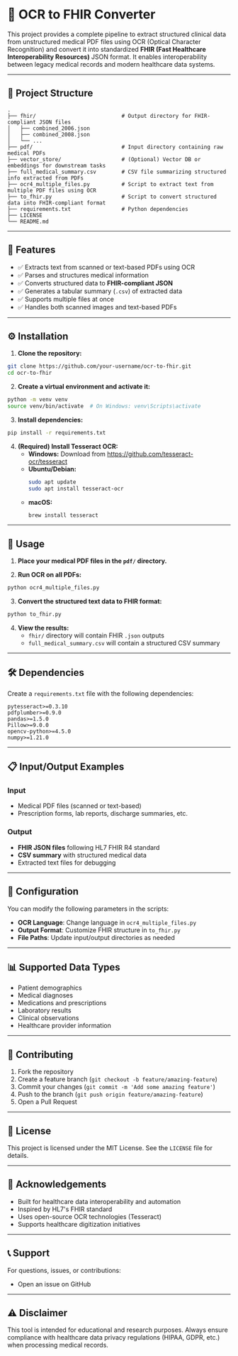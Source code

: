 # 🏥 OCR to FHIR Converter

This project provides a complete pipeline to extract structured clinical data from unstructured medical PDF files using OCR (Optical Character Recognition) and convert it into standardized **FHIR (Fast Healthcare Interoperability Resources)** JSON format. It enables interoperability between legacy medical records and modern healthcare data systems.

---

## 📂 Project Structure

```
.
├── fhir/                           # Output directory for FHIR-compliant JSON files
│   ├── combined_2006.json
│   ├── combined_2008.json
│   └── ...
├── pdf/                            # Input directory containing raw medical PDFs
├── vector_store/                   # (Optional) Vector DB or embeddings for downstream tasks
├── full_medical_summary.csv        # CSV file summarizing structured info extracted from PDFs
├── ocr4_multiple_files.py          # Script to extract text from multiple PDF files using OCR
├── to_fhir.py                      # Script to convert structured data into FHIR-compliant format
├── requirements.txt                # Python dependencies
├── LICENSE
└── README.md
```

---

## 🚀 Features

- ✅ Extracts text from scanned or text-based PDFs using OCR
- ✅ Parses and structures medical information
- ✅ Converts structured data to **FHIR-compliant JSON**
- ✅ Generates a tabular summary (`.csv`) of extracted data
- ✅ Supports multiple files at once
- ✅ Handles both scanned images and text-based PDFs

---

## ⚙️ Installation

1. **Clone the repository:**

```bash
git clone https://github.com/your-username/ocr-to-fhir.git
cd ocr-to-fhir
```

2. **Create a virtual environment and activate it:**

```bash
python -m venv venv
source venv/bin/activate  # On Windows: venv\Scripts\activate
```

3. **Install dependencies:**

```bash
pip install -r requirements.txt
```

4. **(Required) Install Tesseract OCR:**
   - **Windows:** Download from https://github.com/tesseract-ocr/tesseract
   - **Ubuntu/Debian:**
     ```bash
     sudo apt update
     sudo apt install tesseract-ocr
     ```
   - **macOS:**
     ```bash
     brew install tesseract
     ```

---

## 🧪 Usage

1. **Place your medical PDF files in the `pdf/` directory.**

2. **Run OCR on all PDFs:**

```bash
python ocr4_multiple_files.py
```

3. **Convert the structured text data to FHIR format:**

```bash
python to_fhir.py
```

4. **View the results:**
   - `fhir/` directory will contain FHIR `.json` outputs
   - `full_medical_summary.csv` will contain a structured CSV summary

---

## 🛠️ Dependencies

Create a `requirements.txt` file with the following dependencies:

```
pytesseract>=0.3.10
pdfplumber>=0.9.0
pandas>=1.5.0
Pillow>=9.0.0
opencv-python>=4.5.0
numpy>=1.21.0
```

---

## 📋 Input/Output Examples

### Input
- Medical PDF files (scanned or text-based)
- Prescription forms, lab reports, discharge summaries, etc.

### Output
- **FHIR JSON files** following HL7 FHIR R4 standard
- **CSV summary** with structured medical data
- Extracted text files for debugging

---

## 🔧 Configuration

You can modify the following parameters in the scripts:

- **OCR Language**: Change language in `ocr4_multiple_files.py`
- **Output Format**: Customize FHIR structure in `to_fhir.py`
- **File Paths**: Update input/output directories as needed

---

## 📊 Supported Data Types

- Patient demographics
- Medical diagnoses
- Medications and prescriptions
- Laboratory results
- Clinical observations
- Healthcare provider information

---

## 🤝 Contributing

1. Fork the repository
2. Create a feature branch (`git checkout -b feature/amazing-feature`)
3. Commit your changes (`git commit -m 'Add some amazing feature'`)
4. Push to the branch (`git push origin feature/amazing-feature`)
5. Open a Pull Request

---

## 📄 License

This project is licensed under the MIT License. See the `LICENSE` file for details.

---

## 🙌 Acknowledgements

- Built for healthcare data interoperability and automation
- Inspired by HL7's FHIR standard
- Uses open-source OCR technologies (Tesseract)
- Supports healthcare digitization initiatives

---

## 📞 Support

For questions, issues, or contributions:
- Open an issue on GitHub

---

## ⚠️ Disclaimer

This tool is intended for educational and research purposes. Always ensure compliance with healthcare data privacy regulations (HIPAA, GDPR, etc.) when processing medical records.
